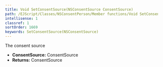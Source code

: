```yaml
---
title: Void SetConsentSource(NSConsentSource ConsentSource)
path: /EJScript/Classes/NSConsentPerson/Member functions/Void SetConsentSource(NSConsentSource p_0)
intellisense: 1
classref: 1
sortOrder: 1669
keywords: SetConsentSource(NSConsentSource)
---
```



The consent source



* **ConsentSource:** ConsentSource
* **Returns:** ConsentSource


